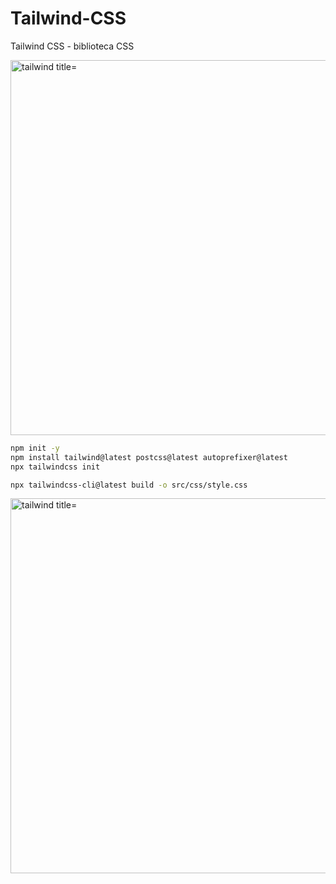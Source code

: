 # Tailwind-CSS
Tailwind CSS - biblioteca CSS
<p>
<a href="https://tailwindcss.com/"><img src="https://i.ibb.co/5LZxGJL/speeding-up-tailwind-css-builds2.png" alt="tailwind title="tailwind" width="600px"></img><a>
 </p>

```bash
npm init -y
npm install tailwind@latest postcss@latest autoprefixer@latest
npx tailwindcss init

npx tailwindcss-cli@latest build -o src/css/style.css
```

<p> 
<a href="https://tailwindcss.com/"><img src="https://i.ibb.co/bmVB1BK/tailwind-intellisense.jpg" alt="tailwind title="tailwind" width="600px"></img><a>
 </p>
